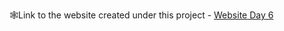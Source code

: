 🕸Link to the website created under this project - [Website Day 6](https://6667333fb7f3d9188c5e6a9f--splendid-scone-a9a113.netlify.app/)

